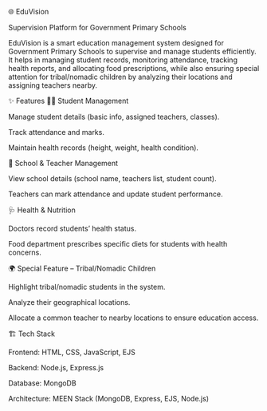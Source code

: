 🌐 EduVision

Supervision Platform for Government Primary Schools

EduVision is a smart education management system designed for Government Primary Schools to supervise and manage students efficiently.
It helps in managing student records, monitoring attendance, tracking health reports, and allocating food prescriptions, while also ensuring special attention for tribal/nomadic children by analyzing their locations and assigning teachers nearby.

✨ Features
👩‍🎓 Student Management

Manage student details (basic info, assigned teachers, classes).

Track attendance and marks.

Maintain health records (height, weight, health condition).

🏫 School & Teacher Management

View school details (school name, teachers list, student count).

Teachers can mark attendance and update student performance.

🩺 Health & Nutrition

Doctors record students’ health status.

Food department prescribes specific diets for students with health concerns.

🌍 Special Feature – Tribal/Nomadic Children

Highlight tribal/nomadic students in the system.

Analyze their geographical locations.

Allocate a common teacher to nearby locations to ensure education access.

🏗️ Tech Stack

Frontend: HTML, CSS, JavaScript, EJS

Backend: Node.js, Express.js

Database: MongoDB

Architecture: MEEN Stack (MongoDB, Express, EJS, Node.js)
